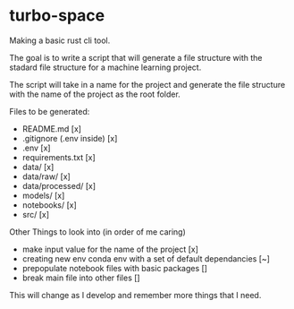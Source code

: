 # turbo-space

Making a basic rust cli tool.

The goal is to write a script that will generate a file structure
with the stadard file structure for a machine learning project.

The script will take in a name for the project and generate the
file structure with the name of the project as the root folder.

Files to be generated:
- README.md [x]
- .gitignore (.env inside) [x]
- .env [x]
- requirements.txt [x]
- data/ [x]
- data/raw/ [x]
- data/processed/ [x]
- models/ [x]
- notebooks/ [x]
- src/ [x]

Other Things to look into (in order of me caring)
- make input value for the name of the project [x]
- creating new env conda env with a set of default dependancies [~]
- prepopulate notebook files with basic packages []
- break main file into other files []



This will change as I develop and remember more things that I need.
